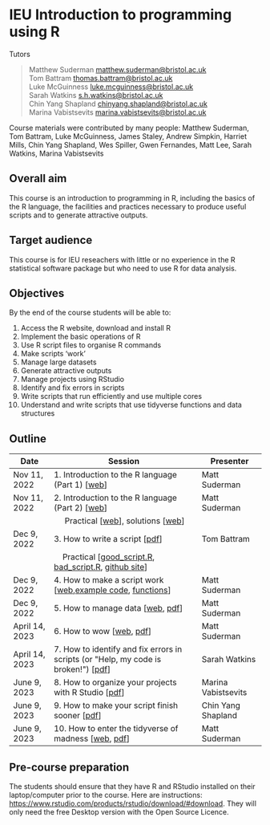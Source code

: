 # IEU Introduction to programming using R

Tutors 

> Matthew Suderman matthew.suderman@bristol.ac.uk<br>
> Tom Battram thomas.battram@bristol.ac.uk<br>
> Luke McGuinness luke.mcguinness@bristol.ac.uk<br>
> Sarah Watkins s.h.watkins@bristol.ac.uk<br>
> Chin Yang Shapland chinyang.shapland@bristol.ac.uk<br>
> Marina Vabistsevits marina.vabistsevits@bristol.ac.uk

Course materials were contributed by many people:
Matthew Suderman, Tom Battram, Luke McGuinness, James Staley, Andrew Simpkin, Harriet Mills, Chin Yang Shapland, Wes Spiller, Gwen Fernandes, Matt Lee, Sarah Watkins, Marina Vabistsevits

## Overall aim

This course is an introduction to programming in R, including the basics of the R language, the facilities and practices necessary to produce useful scripts and to generate attractive outputs.

## Target audience
This course is for IEU reseachers with little or no experience in the R statistical software package but who need to use R for data analysis.

## Objectives
By the end of the course students will be able to:

1.	Access the R website, download and install R
2.	Implement the basic operations of R
3.	Use R script files to organise R commands
4.	Make scripts ‘work’
5.	Manage large datasets
6.	Generate attractive outputs 
7. Manage projects using RStudio
8. Identify and fix errors in scripts 
9. Write scripts that run efficiently and use multiple cores
10. Understand and write scripts that use tidyverse functions and data structures

## Outline

|Date|Session |Presenter|
|--------|--------|-------|
|Nov 11, 2022|1.	Introduction to the R language (Part 1) [[web](https://perishky.github.io/r/introduction/slides.html)] |Matt Suderman|
|Nov 11, 2022|2.	Introduction to the R language (Part 2) [[web](https://perishky.github.io/r/introduction/slides.html#111)] |Matt Suderman|
|| &nbsp;&nbsp;&nbsp;&nbsp; Practical [[web](https://perishky.github.io/r/introduction/practical.html)], solutions [[web](https://perishky.github.io/r/introduction/solutions.html)] ||	
|Dec 9, 2022|3.	How to write a script [[pdf](how-to-write-a-script/how-to-write-a-script.pdf?raw=1)]    |Tom Battram|
|| &nbsp;&nbsp;&nbsp;&nbsp;Practical [[good_script.R](how-to-write-a-script/good_script.R?raw=1), [bad_script.R](how-to-write-a-script/bad_script.R?raw=1), [github site](https://github.com/thomasbattram/how_to_write_a_script)]	   ||
|Dec 9, 2022|4.	How to make a script work [[web](https://perishky.github.io/r/making-scripts-work/slides.html),[example code](https://raw.githubusercontent.com/perishky/perishky.github.io/master/r/making-scripts-work/run-example.r), [functions](https://raw.githubusercontent.com/perishky/perishky.github.io/master/r/making-scripts-work/functions.r)]	|Matt Suderman|
|Dec 9, 2022|5.	How to manage data [[web](https://perishky.github.io/r/managing-data/slides.html), [pdf](how-to-manage-data/how-to-manage-data.pdf?raw=1)] 	       |Matt Suderman|
|April 14, 2023|6.	How to wow [[web](https://perishky.github.io/r/how-to-wow/how-to-wow.html), [pdf](how-to-wow/how-to-wow.pdf?raw=1)] |Matt Suderman|
|April 14, 2023|7. How to identify and fix errors in scripts (or "Help, my code is broken!") [[pdf](https://github.com/MRCIEU/introduction-to-r/blob/main/help-my-code-is-broken/intro_to_r_pt2_broken_code.pdf?raw=1)]|Sarah Watkins|
|June 9, 2023|8. How to organize your projects with R Studio [[pdf](https://github.com/MRCIEU/introduction-to-r/blob/main/how-to-organise-your-projects-with-rstudio/how-to-organise-your-projects-with-rstudio.pdf?raw=1)]|Marina Vabistsevits|
|June 9, 2023|9. How to make your script finish sooner [[pdf](https://github.com/MRCIEU/introduction-to-r/blob/main/How-to-make-your-script-finish-sooner/efficient_script_CYS_2022.pdf?raw=1)]|Chin Yang Shapland|
|June 9, 2023|10. How to enter the tidyverse of madness [[web](https://perishky.github.io/r/enter-the-tidyverse/slides.html), [pdf](https://github.com/MRCIEU/introduction-to-r/blob/main/how-to-enter-the-tidyverse-of-madness/how-to-enter-the-tidyverse-of-madness.pdf?raw=1)]|Matt Suderman|

## Pre-course preparation 

The students should ensure that they have R and RStudio installed on their laptop/computer prior to the course.  Here are instructions: https://www.rstudio.com/products/rstudio/download/#download.  They will only need the free Desktop version with the Open Source Licence.


